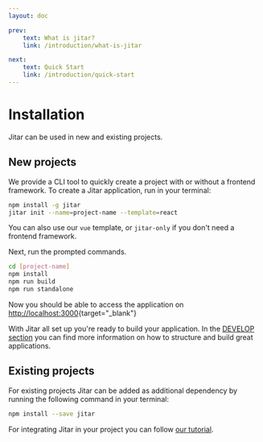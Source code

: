 ```yaml
---
layout: doc

prev:
    text: What is jitar?
    link: /introduction/what-is-jitar

next:
    text: Quick Start
    link: /introduction/quick-start
---
```


# Installation

Jitar can be used in new and existing projects.

## New projects

We provide a CLI tool to quickly create a project with or without a frontend framework. To create a Jitar application, run in your terminal:

```bash
npm install -g jitar
jitar init --name=project-name --template=react
```

You can also use our `vue` template, or `jitar-only` if you don't need a frontend framework.

Next, run the prompted commands.

```bash
cd [project-name]
npm install
npm run build
npm run standalone
```

Now you should be able to access the application on [http://localhost:3000](http://localhost:3000){target="_blank"}

With Jitar all set up you're ready to build your application. In the [DEVELOP section](../develop/application-structure) you can find more information on how to structure and build great applications.

## Existing projects

For existing projects Jitar can be added as additional dependency by running the following command in your terminal:

```bash
npm install --save jitar
```

For integrating Jitar in your project you can follow [our tutorial](../guides/add-jitar-to-an-existing-project).
